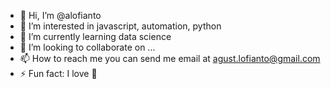 - 👋 Hi, I’m @alofianto
- 👀 I’m interested in javascript, automation, python
- 🌱 I’m currently learning data science
- 💞️ I’m looking to collaborate on ...
- 📫 How to reach me you can send me email at agust.lofianto@gmail.com
- ⚡ Fun fact: I love 🍩

<!---
alofianto/alofianto is a ✨ special ✨ repository because its `README.md` (this file) appears on your GitHub profile.
You can click the Preview link to take a look at your changes.
--->
